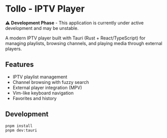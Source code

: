 # Tollo - IPTV Player

⚠️ **Development Phase** - This application is currently under active development and may be unstable.

A modern IPTV player built with Tauri (Rust + React/TypeScript) for managing playlists, browsing channels, and playing media through external players.

## Features

- IPTV playlist management
- Channel browsing with fuzzy search
- External player integration (MPV)
- Vim-like keyboard navigation
- Favorites and history

## Development

```bash
pnpm install
pnpm dev:tauri
```
